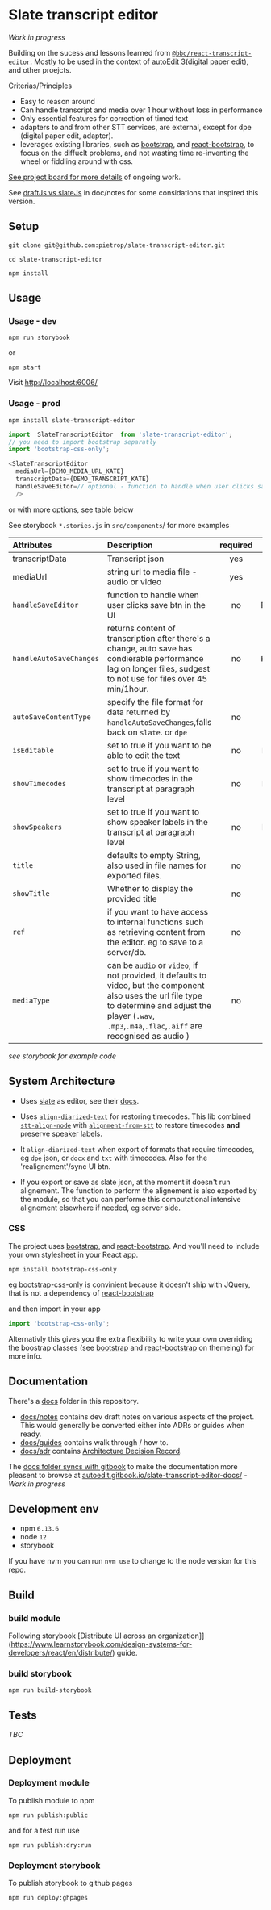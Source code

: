 # Slate transcript editor
<!-- _One liner + link to confluence page_
_Screenshot of UI - optional_ -->

_Work in progress_

Building on the sucess and lessons learned from [`@bbc/react-transcript-editor`](https://github.com/bbc/react-transcript-editor).
Mostly to be used in the context of [autoEdit 3](http://autoedit.io)(digital paper edit), and other proejcts. 

Criterias/Principles
- Easy to reason around
- Can handle transcript and media over 1 hour without loss in performance 
- Only essential features for correction of timed text 
- adapters to and from other STT services, are external, except for dpe (digital paper edit, adapter).
- leverages existing libraries, such as [bootstrap](https://getbootstrap.com/), and [react-bootstrap](https://react-bootstrap.github.io/), to focus on the diffuclt problems, and not wasting time re-inventing the wheel or fiddling around with css.


[See project board for more details](https://github.com/pietrop/slate-transcript-editor/projects/1) of ongoing work.

See [draftJs vs slateJs](/docs/notes/draftJs-vs-slateJs.md) in doc/notes for some considations that inspired this version.

## Setup
<!-- _stack - optional_
_How to build and run the code/app_ -->

```
git clone git@github.com:pietrop/slate-transcript-editor.git
```
```
cd slate-transcript-editor
```
```
npm install
```

## Usage 

### Usage - dev

```
npm run storybook
```
or
```
npm start
```

Visit [http://localhost:6006/](http://localhost:6006/)

### Usage - prod

```
npm install slate-transcript-editor
```


```js
import  SlateTranscriptEditor  from 'slate-transcript-editor';
// you need to import bootstrap separatly 
import 'bootstrap-css-only';

<SlateTranscriptEditor 
  mediaUrl={DEMO_MEDIA_URL_KATE} 
  transcriptData={DEMO_TRANSCRIPT_KATE}
  handleSaveEditor=// optional - function to handle when user clicks save btn in the UI
  />
```
or with more options, see table below 

See storybook `*.stories.js` in `src/components`/ for more examples 

| Attributes            | Description                                                                                        |required|type|
| :-------------------- | :--------------------------------------------------------------------------------------------------| :---: | :---: |
| transcriptData        | Transcript json                                                                                     |yes|Json|
| mediaUrl              | string url to media file - audio or video                                                           |yes|String|
|`handleSaveEditor`     |function to handle when user clicks save btn in the UI                                               |no|Function|
|`handleAutoSaveChanges`| returns content of transcription after there's a change, auto save has condierable performance lag on longer files, sudgest to not use for files over 45 min/1hour. |no|Function|
| `autoSaveContentType` | specify the file format for data returned by `handleAutoSaveChanges`,falls back on `slate`. or `dpe`|no|String  |
| `isEditable`          | set to true if you want to be able to edit the text                                                 |no|Boolean |
| `showTimecodes`       | set to true if you want to show timecodes in the  transcript at paragraph level                     |no|Boolean |
| `showSpeakers`        | set to true if you want to show speaker labels in the  transcript at paragraph level                |no|Boolean |
| `title`               | defaults to empty String, also used in file names for exported files.                               |no|String  |
| `showTitle`           | Whether to display the provided title                                                               |no|String  |
| `ref`                 | if you want to have access to internal functions such as retrieving content from the editor. eg to save to a server/db. | no | React ref |
| `mediaType`            | can be `audio` or `video`, if not provided, it defaults to video, but the component also uses the url file type to determine and adjust the player (`.wav`, `.mp3`,`.m4a`,`.flac`,`.aiff` are recognised as audio ) |    no    | String |

 <!-- TODO: link to storybook here --> 
 <!-- for more details on how to use. -->

_see storybook for example code_

## System Architecture
<!-- _High level overview of system architecture_ -->

- Uses [slate](https://slatejs.org) as editor, see their [docs](https://docs.slatejs.org/).
<!-- - takes dpe as input -->
- Uses [`align-diarized-text`](https://github.com/pietrop/align-diarized-text) for restoring timecodes. This lib combined [`stt-align-node`](https://github.com/bbc/stt-align-node) with [`alignment-from-stt`](https://github.com/pietrop/alignment-from-stt) to restore timecodes **and** preserve speaker labels.

- It `align-diarized-text` when export of formats that require timecodes, eg `dpe` json, or `docx` and `txt` with timecodes. Also for the 'realignement'/sync UI btn.
- If you export or save as slate json, at the moment it doesn't run alignement. The function to perform the alignement is also exported by the module, so that you can performe this computational intensive alignement elsewhere if needed, eg server side. 

### CSS 
The project uses [bootstrap](https://getbootstrap.com/), and [react-bootstrap](https://react-bootstrap.github.io/). And you'll need to include your own stylesheet in your React app. 
```
npm install bootstrap-css-only
```
eg [bootstrap-css-only](https://www.npmjs.com/package/bootstrap-css-only) is convinient because it doesn't ship with JQuery, that is not a dependency of [react-bootstrap](https://react-bootstrap.github.io/)

and then import in your app 
```js
import 'bootstrap-css-only';
```

Alternativly this gives you the extra flexibility to <!-- pick your own styling from [bootswatch](https://bootswatch.com/) ([npm](https://www.npmjs.com/package/bootswatch)) or you can  --> write your own overriding the boostrap classes (see [bootstrap](https://getbootstrap.com/docs/4.0/getting-started/theming/) and [react-bootstrap](https://react-bootstrap.github.io/getting-started/theming/) on themeing) for more info. 

## Documentation

There's a [docs](./docs) folder in this repository.

- [docs/notes](./docs/notes) contains dev draft notes on various aspects of the project. This would generally be converted either into ADRs or guides when ready.
- [docs/guides](./docs/guides) contains walk through / how to.
- [docs/adr](./docs/adr) contains [Architecture Decision Record](https://github.com/joelparkerhenderson/architecture_decision_record).

The [docs folder syncs with gitbook](https://docs.gitbook.com/integrations/github/content-configuration#root) to make the documentation more pleasent to browse at [autoedit.gitbook.io/slate-transcript-editor-docs/](https://autoedit.gitbook.io/slate-transcript-editor-docs/) - _Work in progress_

<!-- > An architectural decision record (ADR) is a document that captures an important architectural decision made along with its context and consequences.

We are using [this template for ADR](https://gist.github.com/iaincollins/92923cc2c309c2751aea6f1b34b31d95) -->

## Development env
 <!-- _How to run the development environment_
_Coding style convention ref optional, eg which linter to use_
_Linting, github pre-push hook - optional_ -->

- npm `6.13.6`
- node `12`
- storybook 

If you have nvm you can run `nvm use` to change to the node version for this repo.

## Build
<!-- _How to run build_ -->
### build module

Following storybook [Distribute UI across an organization]](https://www.learnstorybook.com/design-systems-for-developers/react/en/distribute/) guide.

### build storybook 

```
npm run build-storybook
```

## Tests
<!-- _How to carry out tests_ -->
_TBC_

## Deployment
<!-- _How to deploy the code/app into test/staging/production_ -->
### Deployment module

To publish module to npm 
```
npm run publish:public
```

and for a test run use
```
npm run publish:dry:run
```

### Deployment storybook

To publish storybook to github pages
```
npm run deploy:ghpages
```